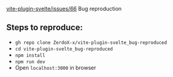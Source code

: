 [vite-plugin-svelte/issues/66](https://github.com/sveltejs/vite-plugin-svelte/issues/66)
Bug reproduction

## Steps to reproduce:
 - `gh repo clone ZerdoX-x/vite-plugin-svelte_bug-reproduced`
 - `cd vite-plugin-svelte_bug-reproduced`
 - `npm install`
 - `npm run dev`
 - Open `localhost:3000` in browser
